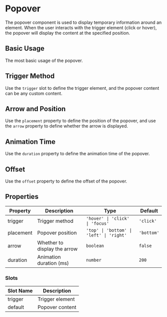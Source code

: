 # Popover

The popover component is used to display temporary information around an element. When the user interacts with the trigger element (click or hover), the popover will display the content at the specified position.

## Basic Usage

The most basic usage of the popover.

<demo vue="../demo/popover/basic.vue" github="https://github.com/Onion-L/onionl-ui/tree/main/packages/components/popover" />

## Trigger Method

Use the `trigger` slot to define the trigger element, and the popover content can be any custom content.

<demo vue="../demo/popover/trigger.vue" github="https://github.com/Onion-L/onionl-ui/tree/main/packages/components/popover" />

## Arrow and Position

Use the `placement` property to define the position of the popover, and use the `arrow` property to define whether the arrow is displayed.

<demo vue="../demo/popover/arrow.vue" github="https://github.com/Onion-L/onionl-ui/tree/main/packages/components/popover" />

## Animation Time

Use the `duration` property to define the animation time of the popover.

<demo vue="../demo/popover/duration.vue" github="https://github.com/Onion-L/onionl-ui/tree/main/packages/components/popover" />

## Offset

Use the `offset` property to define the offset of the popover.

<demo vue="../demo/popover/offset.vue" github="https://github.com/Onion-L/onionl-ui/tree/main/packages/components/popover" />

## Properties

| Property | Description | Type | Default |
|------|------|------|--------|
| trigger | Trigger method | `'hover' \| 'click' \| 'focus'` | `'click'` |
| placement | Popover position | `'top' \| 'bottom' \| 'left' \| 'right'` | `'bottom'` |
| arrow | Whether to display the arrow | `boolean` | `false` |
| duration | Animation duration (ms) | `number` | `200` |

### Slots

| Slot Name | Description |
|--------|------|
| trigger | Trigger element |
| default | Popover content |
